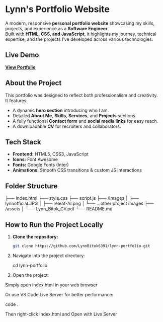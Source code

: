 #  Lynn's Portfolio Website

A modern, responsive **personal portfolio website** showcasing my skills, projects, and experience as a **Software Engineer**.  
Built with **HTML, CSS, and JavaScript**, it highlights my journey, technical expertise, and the projects I’ve developed across various technologies.


##  Live Demo
 **[View Portfolio](https://lynn-codes.netlify.app/)**  


##  About the Project
This portfolio was designed to reflect both professionalism and creativity.  
It features:
- A dynamic **hero section** introducing who I am.  
- Detailed **About Me**, **Skills**, **Services**, and **Projects** sections.  
- A fully functional **Contact form** and **social media links** for easy reach.  
- A downloadable **CV** for recruiters and collaborators.



## Tech Stack
- **Frontend:** HTML5, CSS3, JavaScript  
- **Icons:** Font Awesome  
- **Fonts:** Google Fonts (Inter)  
- **Animations:** Smooth CSS transitions & custom JS interactions  



##  Folder Structure
├── index.html
├── style.css
├── script.js
├── /Images
│ ├── lynnofficial.JPG
│ ├── releaf-AI.png
│ └── ...other project images
├── /assets
│ └── Lynn_Bitok_CV.pdf
└── README.md




##  How to Run the Project Locally

1. **Clone the repository:**
   ```bash
   git clone https://github.com/LynnBitok6391/lynn-portfolio.git

2. Navigate into the project directory:

    cd lynn-portfolio


3. Open the project:

Simply open index.html in your web browser

Or use VS Code Live Server for better performance:

code .


Then right-click index.html and Open with Live Server
